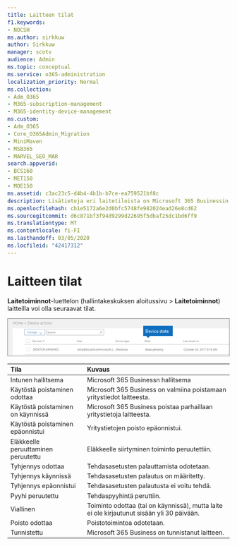 ```yaml
---
title: Laitteen tilat
f1.keywords:
- NOCSH
ms.author: sirkkuw
author: Sirkkuw
manager: scotv
audience: Admin
ms.topic: conceptual
ms.service: o365-administration
localization_priority: Normal
ms.collection:
- Adm_O365
- M365-subscription-management
- M365-identity-device-management
ms.custom:
- Adm_O365
- Core_O365Admin_Migration
- MiniMaven
- MSB365
- MARVEL_SEO_MAR
search.appverid:
- BCS160
- MET150
- MOE150
ms.assetid: c3ac23c5-d4b4-4b1b-b7ce-ea759521bf8c
description: Lisätietoja eri laitetiloista on Microsoft 365 Businessin Järjestelmänvalvoja-aloitussivun Laitetoiminnot-luettelossa.
ms.openlocfilehash: cb1e5172a6e2d0bfc5748fe982024ead26e8cd62
ms.sourcegitcommit: d6c871bf3f94d9299d22695f5dbaf25dc1bd6ff9
ms.translationtype: MT
ms.contentlocale: fi-FI
ms.lasthandoff: 03/05/2020
ms.locfileid: "42417312"
---
```

# <a name="device-states"></a>Laitteen tilat

**Laitetoiminnot**-luettelon (hallintakeskuksen aloitussivu \> **Laitetoiminnot**) laitteilla voi olla seuraavat tilat.
  
![In the Device actions list, you can see the Devices states.](../media/a621c47e-45d9-4e1a-beb9-c03254d40c1d.png)
  
|**Tila**|**Kuvaus**|
|:-----|:-----|
|Intunen hallitsema  <br/> |Microsoft 365 Businessn hallitsema  <br/> |
|Käytöstä poistaminen odottaa  <br/> |Microsoft 365 Business on valmiina poistamaan yritystiedot laitteesta.  <br/> |
|Käytöstä poistaminen on käynnissä  <br/> |Microsoft 365 Business poistaa parhaillaan yritystietoja laitteesta.  <br/> |
|Käytöstä poistaminen epäonnistui  <br/> | Yritystietojen poisto epäonnistui.  <br/> |
|Eläkkeelle peruuttaminen peruutettu  <br/> |Eläkkeelle siirtyminen toiminto peruutettiin.  <br/> |
|Tyhjennys odottaa  <br/> |Tehdasasetusten palauttamista odotetaan.  <br/> |
|Tyhjennys käynnissä  <br/> |Tehdasasetusten palautus on määritetty.  <br/> |
|Tyhjennys epäonnistui  <br/> |Tehdasasetusten palautusta ei voitu tehdä.  <br/> |
|Pyyhi peruutettu  <br/> |Tehdaspyyhintä peruttiin.  <br/> |
|Viallinen  <br/> |Toiminto odottaa (tai on käynnissä), mutta laite ei ole kirjautunut sisään yli 30 päivään.  <br/> |
|Poisto odottaa  <br/> |Poistotoimintoa odotetaan.  <br/> |
|Tunnistettu  <br/> |Microsoft 365 Business on tunnistanut laitteen.  <br/> |
   
